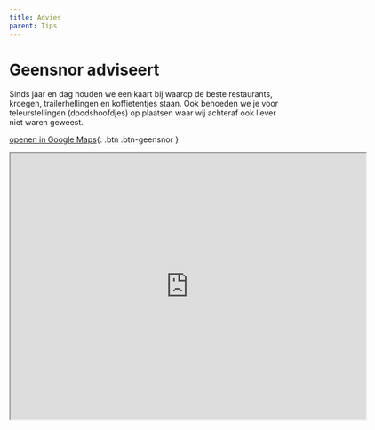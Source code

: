 ```yaml
---
title: Advies
parent: Tips
---
```


# Geensnor adviseert

Sinds jaar en dag houden we een kaart bij waarop de beste restaurants, kroegen, trailerhellingen en koffietentjes staan. Ook behoeden we je voor teleurstellingen (doodshoofdjes) op plaatsen waar wij achteraf ook liever niet waren geweest.

[openen in Google Maps](https://www.google.com/maps/d/viewer?shorturl=1&mid=1v6xr6gJ0SiwsTdkcrZKjNtgf2Z0){: .btn .btn-geensnor }

<iframe src="https://www.google.com/maps/d/u/1/embed?mid=1v6xr6gJ0SiwsTdkcrZKjNtgf2Z0" width="640" height="480"></iframe>
